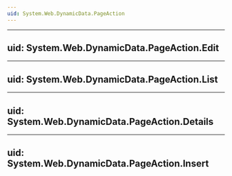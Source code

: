 ```yaml
---
uid: System.Web.DynamicData.PageAction
---
```


---
uid: System.Web.DynamicData.PageAction.Edit
---

---
uid: System.Web.DynamicData.PageAction.List
---

---
uid: System.Web.DynamicData.PageAction.Details
---

---
uid: System.Web.DynamicData.PageAction.Insert
---
